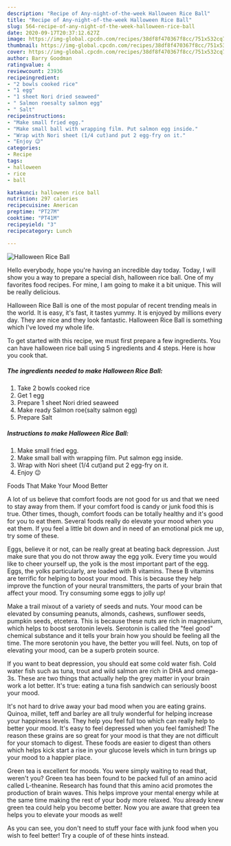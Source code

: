 ```yaml
---
description: "Recipe of Any-night-of-the-week Halloween Rice Ball"
title: "Recipe of Any-night-of-the-week Halloween Rice Ball"
slug: 564-recipe-of-any-night-of-the-week-halloween-rice-ball
date: 2020-09-17T20:37:12.627Z
image: https://img-global.cpcdn.com/recipes/38df8f470367f8cc/751x532cq70/halloween-rice-ball-recipe-main-photo.jpg
thumbnail: https://img-global.cpcdn.com/recipes/38df8f470367f8cc/751x532cq70/halloween-rice-ball-recipe-main-photo.jpg
cover: https://img-global.cpcdn.com/recipes/38df8f470367f8cc/751x532cq70/halloween-rice-ball-recipe-main-photo.jpg
author: Barry Goodman
ratingvalue: 4
reviewcount: 23936
recipeingredient:
- "2 bowls cooked rice"
- "1 egg"
- "1 sheet Nori dried seaweed"
- " Salmon roesalty salmon egg"
- " Salt"
recipeinstructions:
- "Make small fried egg."
- "Make small ball with wrapping film. Put salmon egg inside."
- "Wrap with Nori sheet (1/4 cut)and put 2 egg-fry on it."
- "Enjoy 😉"
categories:
- Recipe
tags:
- halloween
- rice
- ball

katakunci: halloween rice ball 
nutrition: 297 calories
recipecuisine: American
preptime: "PT27M"
cooktime: "PT41M"
recipeyield: "3"
recipecategory: Lunch

---
```



![Halloween Rice Ball](https://img-global.cpcdn.com/recipes/38df8f470367f8cc/751x532cq70/halloween-rice-ball-recipe-main-photo.jpg)

Hello everybody, hope you're having an incredible day today. Today, I will show you a way to prepare a special dish, halloween rice ball. One of my favorites food recipes. For mine, I am going to make it a bit unique. This will be really delicious.



Halloween Rice Ball is one of the most popular of recent trending meals in the world. It is easy, it's fast, it tastes yummy. It is enjoyed by millions every day. They are nice and they look fantastic. Halloween Rice Ball is something which I've loved my whole life.


To get started with this recipe, we must first prepare a few ingredients. You can have halloween rice ball using 5 ingredients and 4 steps. Here is how you cook that.

<!--inarticleads1-->

##### The ingredients needed to make Halloween Rice Ball:

1. Take 2 bowls cooked rice
1. Get 1 egg
1. Prepare 1 sheet Nori dried seaweed
1. Make ready  Salmon roe(salty salmon egg)
1. Prepare  Salt




<!--inarticleads2-->

##### Instructions to make Halloween Rice Ball:

1. Make small fried egg.
1. Make small ball with wrapping film. Put salmon egg inside.
1. Wrap with Nori sheet (1/4 cut)and put 2 egg-fry on it.
1. Enjoy 😉




Foods That Make Your Mood Better


A lot of us believe that comfort foods are not good for us and that we need to stay away from them. If your comfort food is candy or junk food this is true. Other times, though, comfort foods can be totally healthy and it's good for you to eat them. Several foods really do elevate your mood when you eat them. If you feel a little bit down and in need of an emotional pick me up, try some of these.

Eggs, believe it or not, can be really great at beating back depression. Just make sure that you do not throw away the egg yolk. Every time you would like to cheer yourself up, the yolk is the most important part of the egg. Eggs, the yolks particularly, are loaded with B vitamins. These B vitamins are terrific for helping to boost your mood. This is because they help improve the function of your neural transmitters, the parts of your brain that affect your mood. Try consuming some eggs to jolly up!

Make a trail mixout of a variety of seeds and nuts. Your mood can be elevated by consuming peanuts, almonds, cashews, sunflower seeds, pumpkin seeds, etcetera. This is because these nuts are rich in magnesium, which helps to boost serotonin levels. Serotonin is called the "feel good" chemical substance and it tells your brain how you should be feeling all the time. The more serotonin you have, the better you will feel. Nuts, on top of elevating your mood, can be a superb protein source.

If you want to beat depression, you should eat some cold water fish. Cold water fish such as tuna, trout and wild salmon are rich in DHA and omega-3s. These are two things that actually help the grey matter in your brain work a lot better. It's true: eating a tuna fish sandwich can seriously boost your mood. 

It's not hard to drive away your bad mood when you are eating grains. Quinoa, millet, teff and barley are all truly wonderful for helping increase your happiness levels. They help you feel full too which can really help to better your mood. It's easy to feel depressed when you feel famished! The reason these grains are so great for your mood is that they are not difficult for your stomach to digest. These foods are easier to digest than others which helps kick start a rise in your glucose levels which in turn brings up your mood to a happier place.

Green tea is excellent for moods. You were simply waiting to read that, weren't you? Green tea has been found to be packed full of an amino acid called L-theanine. Research has found that this amino acid promotes the production of brain waves. This helps improve your mental energy while at the same time making the rest of your body more relaxed. You already knew green tea could help you become better. Now you are aware that green tea helps you to elevate your moods as well!

As you can see, you don't need to stuff your face with junk food when you wish to feel better! Try  a  couple of  of  these  hints  instead.


